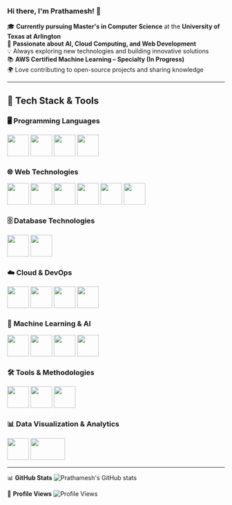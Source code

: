 ### Hi there, I'm Prathamesh! 👋  

🎓 **Currently pursuing Master's in Computer Science** at the **University of Texas at Arlington**  
🚀 **Passionate about AI, Cloud Computing, and Web Development**  
💡 Always exploring new technologies and building innovative solutions  
📚 **AWS Certified Machine Learning – Specialty (In Progress)**  
🌍 Love contributing to open-source projects and sharing knowledge  

---

## 🚀 **Tech Stack & Tools**

### 🖥️ **Programming Languages**
<p align="left">
  <img src="https://cdn.jsdelivr.net/gh/devicons/devicon/icons/python/python-original.svg" width="50" height="50"/>
  <img src="https://cdn.jsdelivr.net/gh/devicons/devicon/icons/java/java-original.svg" width="50" height="50"/>
  <img src="https://cdn.jsdelivr.net/gh/devicons/devicon/icons/javascript/javascript-original.svg" width="50" height="50"/>
  <img src="https://cdn.jsdelivr.net/gh/devicons/devicon/icons/typescript/typescript-original.svg" width="50" height="50"/>
</p>

### 🌐 **Web Technologies**
<p align="left">
  <img src="https://cdn.jsdelivr.net/gh/devicons/devicon/icons/react/react-original.svg" width="50" height="50"/>
  <img src="https://cdn.jsdelivr.net/gh/devicons/devicon/icons/nodejs/nodejs-original.svg" width="50" height="50"/>
  <img src="https://cdn.jsdelivr.net/gh/devicons/devicon/icons/express/express-original.svg" width="50" height="50"/>
  <img src="https://cdn.jsdelivr.net/gh/devicons/devicon/icons/html5/html5-original.svg" width="50" height="50"/>
  <img src="https://cdn.jsdelivr.net/gh/devicons/devicon/icons/css3/css3-original.svg" width="50" height="50"/>
  <img src="https://cdn.jsdelivr.net/gh/devicons/devicon/icons/bootstrap/bootstrap-original.svg" width="50" height="50"/>
</p>

### 🗄️ **Database Technologies**
<p align="left">
  <img src="https://cdn.jsdelivr.net/gh/devicons/devicon/icons/mysql/mysql-original.svg" width="50" height="50"/>
  <img src="https://cdn.jsdelivr.net/gh/devicons/devicon/icons/mongodb/mongodb-original.svg" width="50" height="50"/>
</p>

### ☁️ **Cloud & DevOps**
<p align="left">
  <img src="https://cdn.jsdelivr.net/gh/devicons/devicon/icons/aws/aws-original.svg" width="50" height="50"/>
  <img src="https://cdn.jsdelivr.net/gh/devicons/devicon/icons/docker/docker-original.svg" width="50" height="50"/>
  <img src="https://cdn.jsdelivr.net/gh/devicons/devicon/icons/kubernetes/kubernetes-plain.svg" width="50" height="50"/>
  <img src="https://cdn.jsdelivr.net/gh/devicons/devicon/icons/jenkins/jenkins-original.svg" width="50" height="50"/>
</p>

### 🤖 **Machine Learning & AI**
<p align="left">
  <img src="https://cdn.jsdelivr.net/gh/devicons/devicon/icons/tensorflow/tensorflow-original.svg" width="50" height="50"/>
  <img src="https://cdn.jsdelivr.net/gh/devicons/devicon/icons/numpy/numpy-original.svg" width="50" height="50"/>
  <img src="https://cdn.jsdelivr.net/gh/devicons/devicon/icons/pandas/pandas-original.svg" width="50" height="50"/>
  <img src="https://cdn.jsdelivr.net/gh/devicons/devicon/icons/scikit-learn/scikit-learn-original.svg" width="50" height="50"/>
</p>

### 🛠 **Tools & Methodologies**
<p align="left">
  <img src="https://cdn.jsdelivr.net/gh/devicons/devicon/icons/git/git-original.svg" width="50" height="50"/>
  <img src="https://cdn.jsdelivr.net/gh/devicons/devicon/icons/github/github-original.svg" width="50" height="50"/>
  <img src="https://cdn.jsdelivr.net/gh/devicons/devicon/icons/jira/jira-original.svg" width="50" height="50"/>
</p>

### 📊 **Data Visualization & Analytics**
<p align="left">
  <img src="https://upload.wikimedia.org/wikipedia/commons/5/5c/Power_BI_logo_black.svg" width="50" height="50"/>
  <img src="https://upload.wikimedia.org/wikipedia/commons/2/21/Tableau_Logo.png" width="80" height="50"/>
</p>

---

📊 **GitHub Stats**
![Prathamesh's GitHub stats](https://github-readme-stats.vercel.app/api?username=prathameshk42&show_icons=true&theme=radical)

👀 **Profile Views**
![Profile Views](https://komarev.com/ghpvc/?username=prathameshk42&label=Profile%20Views&color=blue&style=flat)
